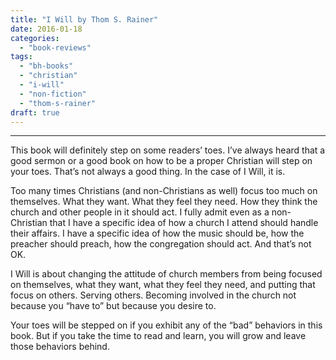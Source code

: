 ```yaml
---
title: "I Will by Thom S. Rainer"
date: 2016-01-18
categories: 
  - "book-reviews"
tags: 
  - "bh-books"
  - "christian"
  - "i-will"
  - "non-fiction"
  - "thom-s-rainer"
draft: true
---
```


* * *

This book will definitely step on some readers’ toes. I’ve always heard that a good sermon or a good book on how to be a proper Christian will step on your toes. That’s not always a good thing. In the case of I Will, it is.

Too many times Christians (and non-Christians as well) focus too much on themselves. What they want. What they feel they need. How they think the church and other people in it should act. I fully admit even as a non-Christian that I have a specific idea of how a church I attend should handle their affairs. I have a specific idea of how the music should be, how the preacher should preach, how the congregation should act. And that’s not OK.

I Will is about changing the attitude of church members from being focused on themselves, what they want, what they feel they need, and putting that focus on others. Serving others. Becoming involved in the church not because you “have to” but because you desire to.

Your toes will be stepped on if you exhibit any of the “bad” behaviors in this book. But if you take the time to read and learn, you will grow and leave those behaviors behind.
